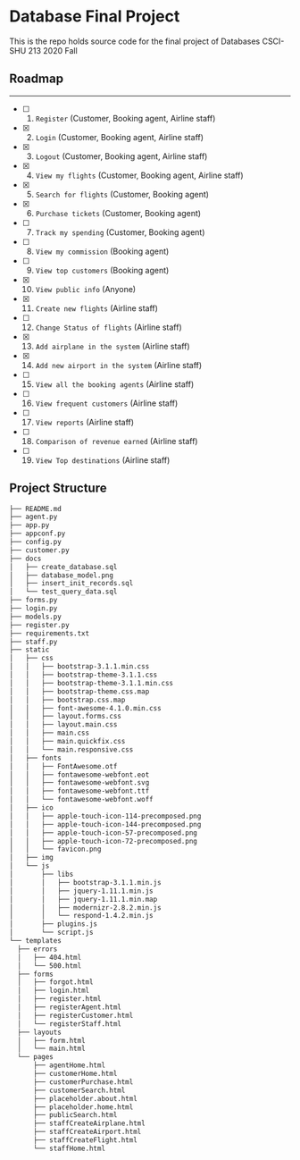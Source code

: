 # Database Final Project
This is the repo holds source code for the final project of Databases CSCI-SHU 213 2020 Fall
## Roadmap
---
- [ ]  1. `Register` (Customer, Booking agent, Airline staff)
- [x]  2. `Login` (Customer, Booking agent, Airline staff)
- [x]  3. `Logout` (Customer, Booking agent, Airline staff)
- [x]  4. `View my flights` (Customer, Booking agent, Airline staff)
- [x]  5. `Search for flights` (Customer, Booking agent)
- [x]  6. `Purchase tickets` (Customer, Booking agent)
- [ ]  7. `Track my spending` (Customer, Booking agent)
- [ ]  8. `View my commission` (Booking agent)
- [ ]  9. `View top customers` (Booking agent)
- [x]  10. `View public info` (Anyone)
- [x]  11. `Create new flights` (Airline staff)
- [ ]  12. `Change Status of flights` (Airline staff)
- [x]  13. `Add airplane in the system` (Airline staff)
- [x]  14. `Add new airport in the system` (Airline staff)
- [ ]  15. `View all the booking agents` (Airline staff)
- [ ]  16. `View frequent customers` (Airline staff)
- [ ]  17. `View reports` (Airline staff)
- [ ]  18. `Comparison of revenue earned` (Airline staff)
- [ ]  19. `View Top destinations` (Airline staff)


Project Structure
--------

  ```sh
├── README.md
├── agent.py
├── app.py
├── appconf.py
├── config.py
├── customer.py
├── docs
│   ├── create_database.sql
│   ├── database_model.png
│   ├── insert_init_records.sql
│   └── test_query_data.sql
├── forms.py
├── login.py
├── models.py
├── register.py
├── requirements.txt
├── staff.py
├── static
│   ├── css
│   │   ├── bootstrap-3.1.1.min.css
│   │   ├── bootstrap-theme-3.1.1.css
│   │   ├── bootstrap-theme-3.1.1.min.css
│   │   ├── bootstrap-theme.css.map
│   │   ├── bootstrap.css.map
│   │   ├── font-awesome-4.1.0.min.css
│   │   ├── layout.forms.css
│   │   ├── layout.main.css
│   │   ├── main.css
│   │   ├── main.quickfix.css
│   │   └── main.responsive.css
│   ├── fonts
│   │   ├── FontAwesome.otf
│   │   ├── fontawesome-webfont.eot
│   │   ├── fontawesome-webfont.svg
│   │   ├── fontawesome-webfont.ttf
│   │   └── fontawesome-webfont.woff
│   ├── ico
│   │   ├── apple-touch-icon-114-precomposed.png
│   │   ├── apple-touch-icon-144-precomposed.png
│   │   ├── apple-touch-icon-57-precomposed.png
│   │   ├── apple-touch-icon-72-precomposed.png
│   │   └── favicon.png
│   ├── img
│   └── js
│       ├── libs
│       │   ├── bootstrap-3.1.1.min.js
│       │   ├── jquery-1.11.1.min.js
│       │   ├── jquery-1.11.1.min.map
│       │   ├── modernizr-2.8.2.min.js
│       │   └── respond-1.4.2.min.js
│       ├── plugins.js
│       └── script.js
└── templates
    ├── errors
    │   ├── 404.html
    │   └── 500.html
    ├── forms
    │   ├── forgot.html
    │   ├── login.html
    │   ├── register.html
    │   ├── registerAgent.html
    │   ├── registerCustomer.html
    │   └── registerStaff.html
    ├── layouts
    │   ├── form.html
    │   └── main.html
    └── pages
        ├── agentHome.html
        ├── customerHome.html
        ├── customerPurchase.html
        ├── customerSearch.html
        ├── placeholder.about.html
        ├── placeholder.home.html
        ├── publicSearch.html
        ├── staffCreateAirplane.html
        ├── staffCreateAirport.html
        ├── staffCreateFlight.html
        └── staffHome.html
  ```